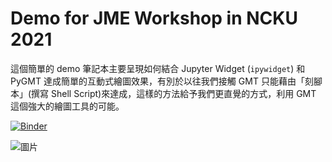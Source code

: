 # Demo for JME Workshop in NCKU 2021

這個簡單的 demo 筆記本主要呈現如何結合 Jupyter Widget (`ipywidget`) 和 PyGMT 達成簡單的互動式繪圖效果，有別於以往我們接觸 GMT 只能藉由「刻腳本」(撰寫 Shell Script)來達成，這樣的方法給予我們更直覺的方式，利用 GMT 這個強大的繪圖工具的可能。

[![Binder](https://mybinder.org/badge_logo.svg)](https://mybinder.org/v2/gh/sean0921/workshop_demo_20210805.git/master?filepath=pygmt_meca_demo.ipynb&urlpath=lab)

![圖片](https://user-images.githubusercontent.com/31742569/128329056-06b27012-fc93-494d-9e3c-7eb7899b5730.png)
